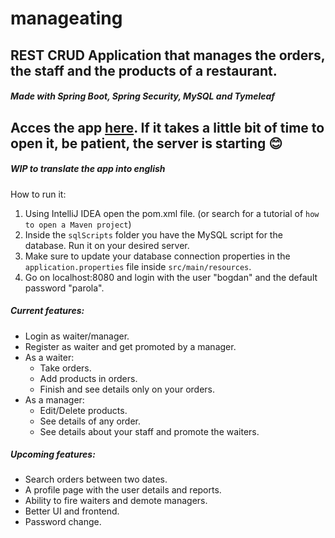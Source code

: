 # manageating
## REST CRUD Application that manages the orders, the staff and the products of a restaurant.
##### Made with Spring Boot, Spring Security, MySQL and Tymeleaf

## Acces the app [here](https://manageating.herokuapp.com/). If it takes a little bit of time to open it, be patient, the server is starting 😊

##### WIP to translate the app into english

How to run it:

1. Using IntelliJ IDEA open the pom.xml file. (or search for a tutorial of `how to open a Maven project`)
2. Inside the `sqlScripts` folder you have the MySQL script for the database. Run it on your desired server.
3. Make sure to update your database connection properties in the `application.properties` file inside `src/main/resources`.
4. Go on localhost:8080 and login with the user "bogdan" and the default password "parola".



##### Current features:

- Login as waiter/manager.
- Register as waiter and get promoted by a manager.
- As a waiter:
  - Take orders.
  - Add products in orders.
  - Finish and see details only on your orders.
- As a manager:
  - Edit/Delete products.
  - See details of any order.
  - See details about your staff and promote the waiters.
  
##### Upcoming features:

- Search orders between two dates.
- A profile page with the user details and reports.
- Ability to fire waiters and demote managers.
- Better UI and frontend.
- Password change.
